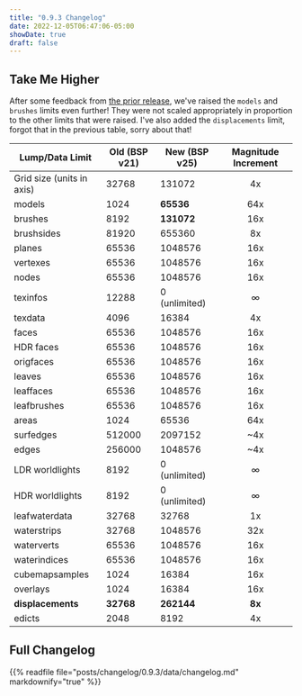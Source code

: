 ```yaml
---
title: "0.9.3 Changelog"
date: 2022-12-05T06:47:06-05:00
showDate: true
draft: false
---
```


## Take Me Higher

After some feedback from [the prior release](../0.9.2), we've raised the `models` and `brushes` limits even further! They were not scaled appropriately in proportion to the other limits that were raised. I've also added the `displacements` limit, forgot that in the previous table, sorry about that!

| **Lump/Data Limit** | **Old (BSP v21)** | **New (BSP v25)** | **Magnitude Increment** |
| ------------------- | ----------------- | ----------------- | :-----: |
| Grid size (units in axis) | 32768 | 131072 | 4x |
| models | 1024 | **65536** | 64x |
| brushes | 8192 | **131072** | 16x |
| brushsides | 81920 | 655360 | 8x |
| planes | 65536 | 1048576 | 16x |
| vertexes | 65536 | 1048576 | 16x |
| nodes | 65536 | 1048576 | 16x |
| texinfos | 12288 | 0 (unlimited) | ∞ |
| texdata | 4096 | 16384 | 4x |
| faces | 65536 | 1048576 | 16x |
| HDR faces | 65536 | 1048576 | 16x |
| origfaces | 65536 | 1048576 | 16x |
| leaves | 65536 | 1048576 | 16x |
| leaffaces | 65536 | 1048576 | 16x |
| leafbrushes | 65536 | 1048576 | 16x |
| areas | 1024 | 65536 | 64x |
| surfedges | 512000 | 2097152 | ~4x |
| edges | 256000 | 1048576 | ~4x |
| LDR worldlights | 8192 | 0 (unlimited) | ∞ |
| HDR worldlights | 8192 | 0 (unlimited) | ∞ |
| leafwaterdata | 32768 | 32768 | 1x |
| waterstrips | 32768 | 1048576 | 32x |
| waterverts | 65536 | 1048576 | 16x |
| waterindices | 65536 | 1048576 | 16x |
| cubemapsamples | 1024 | 16384 | 16x |
| overlays | 1024 | 16384 | 16x |
| **displacements** | **32768** | **262144** | **8x** |
| edicts | 2048 | 8192 | 4x |


## Full Changelog
{{% readfile file="posts/changelog/0.9.3/data/changelog.md" markdownify="true" %}}
